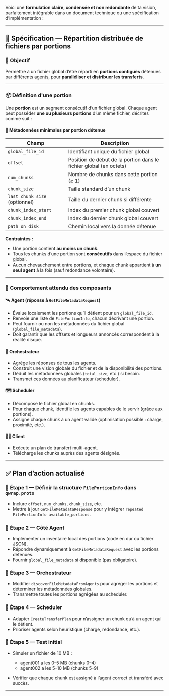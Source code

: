 Voici une **formulation claire, condensée et non redondante** de ta vision, parfaitement intégrable dans un document technique ou une spécification d’implémentation :

---

## 📘 Spécification — Répartition distribuée de fichiers par portions

### 🎯 Objectif

Permettre à un fichier global d’être réparti en **portions contiguës** détenues par différents agents, pour **paralléliser et distribuer les transferts**.

---

### 📦 Définition d'une portion

Une **portion** est un segment consécutif d’un fichier global. Chaque agent peut posséder **une ou plusieurs portions** d’un même fichier, décrites comme suit :

#### 🔖 Métadonnées minimales par portion détenue

| Champ                         | Description                                                        |
| ----------------------------- | ------------------------------------------------------------------ |
| `global_file_id`              | Identifiant unique du fichier global                               |
| `offset`                      | Position de début de la portion dans le fichier global (en octets) |
| `num_chunks`                  | Nombre de chunks dans cette portion (≥ 1)                          |
| `chunk_size`                  | Taille standard d’un chunk                                         |
| `last_chunk_size` (optionnel) | Taille du dernier chunk si différente                              |
| `chunk_index_start`           | Index du premier chunk global couvert                              |
| `chunk_index_end`             | Index du dernier chunk global couvert                              |
| `path_on_disk`                | Chemin local vers la donnée détenue                                |

**Contraintes :**

* Une portion contient **au moins un chunk**.
* Tous les chunks d’une portion sont **consécutifs** dans l’espace du fichier global.
* Aucun chevauchement entre portions, et chaque chunk appartient à **un seul agent** à la fois (sauf redondance volontaire).

---

### 🤖 Comportement attendu des composants

#### 🛰️ Agent (réponse à `GetFileMetadataRequest`)

* Évalue localement les portions qu’il détient pour un `global_file_id`.
* Renvoie une liste de `FilePortionInfo`, chacun décrivant une portion.
* Peut fournir ou non les métadonnées du fichier global (`global_file_metadata`).
* Doit garantir que les offsets et longueurs annoncés correspondent à la réalité disque.

#### 🧠 Orchestrateur

* Agrège les réponses de tous les agents.
* Construit une vision globale du fichier et de la disponibilité des portions.
* Déduit les métadonnées globales (`total_size`, etc.) si besoin.
* Transmet ces données au planificateur (scheduler).

#### 🗺️ Scheduler

* Décompose le fichier global en chunks.
* Pour chaque chunk, identifie les agents capables de le servir (grâce aux portions).
* Assigne chaque chunk à un agent valide (optimisation possible : charge, proximité, etc.).

#### 🧑‍💻 Client

* Exécute un plan de transfert multi-agent.
* Télécharge les chunks auprès des agents désignés.

---

## ✅ Plan d’action actualisé

### 📍 Étape 1 — Définir la structure `FilePortionInfo` dans `qwrap.proto`

* Inclure `offset`, `num_chunks`, `chunk_size`, etc.
* Mettre à jour `GetFileMetadataResponse` pour y intégrer `repeated FilePortionInfo available_portions`.

### 📍 Étape 2 — Côté Agent

* Implémenter un inventaire local des portions (codé en dur ou fichier JSON).
* Répondre dynamiquement à `GetFileMetadataRequest` avec les portions détenues.
* Fournir `global_file_metadata` si disponible (pas obligatoire).

### 📍 Étape 3 — Orchestrateur

* Modifier `discoverFileMetadataFromAgents` pour agréger les portions et déterminer les métadonnées globales.
* Transmettre toutes les portions agrégées au scheduler.

### 📍 Étape 4 — Scheduler

* Adapter `CreateTransferPlan` pour n’assigner un chunk qu’à un agent qui le détient.
* Prioriser agents selon heuristique (charge, redondance, etc.).

### 📍 Étape 5 — Test initial

* Simuler un fichier de 10 MB :

  * agent001 a les 0–5 MB (chunks 0–4)
  * agent002 a les 5–10 MB (chunks 5–9)
* Vérifier que chaque chunk est assigné à l’agent correct et transféré avec succès.

---

